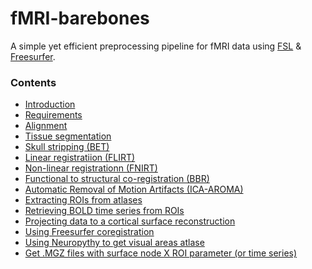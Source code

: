 fMRI-barebones
=====================

 A simple yet efficient preprocessing pipeline for fMRI data using [FSL](https://fsl.fmrib.ox.ac.uk/fsl/fslwiki) &amp; [Freesurfer](https://surfer.nmr.mgh.harvard.edu/). 



### Contents

- [Introduction](#Introduction)
- [Requirements](#Requirements)
- [Alignment](#Alignment)
- [Tissue segmentation](#Tissue-segmentation)
- [Skull stripping (BET)](#Skull-stripping-(BET))
- [Linear registratiion (FLIRT)](#Linear-registratiion-(FLIRT))
- [Non-linear registrationn (FNIRT)](#Non-linear-registrationn-(FNIRT))
- [Functional to structural co-registration (BBR)](#Functional-to-structural-co-registration-(BBR))
- [Automatic Removal of Motion Artifacts (ICA-AROMA)](#Automatic-Removal-of-Motion-Artifacts-(ICA-AROMA))
- [Extracting ROIs from atlases](#Extracting-ROIs-from-atlases)
- [Retrieving BOLD time series from ROIs](#Retrieving-BOLD-time-series-from-ROIs)
- [Projecting data to a cortical surface reconstruction](#Projecting-data-a-cortical-surface-reconstruction)
- [Using Freesurfer coregistration](#Using-freesurfer-coregistration)
- [Using Neuropythy to get visual areas atlase](#Using-Neuropythy-to-get-visual-areas-atlases)
- [Get .MGZ files with surface node X ROI parameter (or time series)](#Get-.MGZ-file-with-surface-node-X-ROI-parameter-(or-time-series))